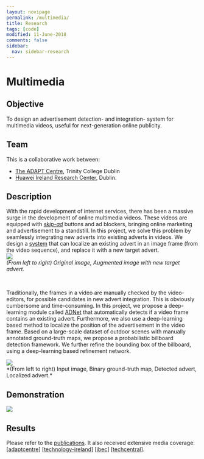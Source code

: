 ```yaml
---
layout: novipage
permalink: /multimedia/
title: Research
tags: [code]
modified: 11-June-2018
comments: false
sidebar:
  nav: sidebar-research
---
```


# Multimedia

## Objective 
To design an advertisement detection- and integration- system for multimedia videos, useful for next-generation online publicity. 

## Team
This is a collaborative work between:
- [The ADAPT Centre](https://www.adaptcentre.ie/), Trinity College Dublin 
- [Huawei Ireland Research Center](http://www.huawei.com/en/about-huawei/corporate-information/research-development), Dublin. 

## Description 
With the rapid development of internet services, there has been a massive surge in the development of online multimedia videos. These videos are equipped with *[skip-ad](https://medium.com/@alenarajwani/the-mistake-you-make-each-time-you-press-the-skip-ad-button-on-youtube-e4f21b4d101c)* buttons and ad blockers, bringing online marketing and advertisement to a standstill. In this project, we solve this problem by seamlessly integrating new adverts into existing adverts in videos. We design a [system](https://arxiv.org/pdf/1808.00163.pdf) that can localize an existing advert in an image frame (from the video sequence), and replace it with a new target advert.    
<img src="{{ site.baseurl }}/images/advert-story.png">
<br />
*(From left to right) Original image, Augmented image with new target advert.*   

<br />

Traditionally, the frames in a video are manually checked by the video-editors, for possible candidates in new advert integration. This is obviously cumbersome and time-consuming. In this project, we propose a deep-learning module called <a href="https://arxiv.org/abs/1811.04115">ADNet</a> that automatically detects if a video frame contains an existing advert. Furthermore, we also use a deep-learning based method to localize the position of the advertisement in the video frame. Based on a large-scale dataset of outdoor scenes with manually annotated ground-truth maps, we propose a probabilistic billboard detection framework. We further refine the bounding box of the billboard, using a deep-learning based refinement network. 

<img src="{{ site.baseurl }}/images/advert-localization.jpg">
<br />
*(From left to right) Input image, Binary ground-truth map, Detected advert, Localized advert.*  

## Demonstration 

[<img src="{{ site.baseurl }}/images/video-grab.png">](https://youtu.be/zaKpJZhBVL4)

## Results   
Please refer to the [publications](https://soumyabrata.github.io/publications/). It also received extensive media coverage: 
[<a href="https://www.adaptcentre.ie/news/adapt-research-shortlisted-for-2018-technology-ireland-software-industry-aw">adaptcentre</a>] 
[<a href="https://www.technology-ireland.ie/Sectors/TI/TI.nsf/vPages/Awards~finalists-2018!OpenDocument">technology-ireland</a>] 
[<a href="https://www.ibec.ie/IBEC/Press/PressPublicationsdoclib3.nsf/vPages/Newsroom~finalists-named-for-technology-ireland-2018-awards-25-10-2018?OpenDocument">ibec</a>] 
[<a href="https://www.techcentral.ie/technology-ireland-awards-shortlist-revealed/">techcentral</a>].